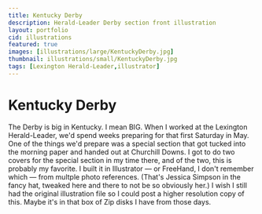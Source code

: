 ```yaml
---
title: Kentucky Derby
description: Herald-Leader Derby section front illustration
layout: portfolio
cid: illustrations
featured: true
images: [illustrations/large/KentuckyDerby.jpg]
thumbnail: illustrations/small/KentuckyDerby.jpg
tags: [Lexington Herald-Leader,illustrator]
---
```


# Kentucky Derby

The Derby is big in Kentucky. I mean BIG. When I worked at the Lexington Herald-Leader, we'd spend weeks preparing for that first Saturday in May. One of the things we'd prepare was a special section that got tucked into the morning paper and handed out at Churchill Downs. I got to do two covers for the special section in my time there, and of the two, this is probably my favorite. I built it in Illustrator — or FreeHand, I don't remember which — from multple photo references. (That's Jessica Simpson in the fancy hat, tweaked here and there to not be so obviously her.) I wish I still had the original illustration file so I could post a higher resolution copy of this. Maybe it's in that box of Zip disks I have from those days.

